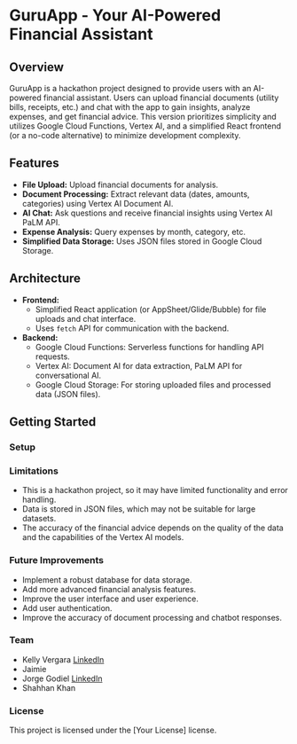 # GuruApp - Your AI-Powered Financial Assistant

## Overview

GuruApp is a hackathon project designed to provide users with an AI-powered financial assistant. Users can upload financial documents (utility bills, receipts, etc.) and chat with the app to gain insights, analyze expenses, and get financial advice. This version prioritizes simplicity and utilizes Google Cloud Functions, Vertex AI, and a simplified React frontend (or a no-code alternative) to minimize development complexity.

## Features

* **File Upload:** Upload financial documents for analysis.
* **Document Processing:** Extract relevant data (dates, amounts, categories) using Vertex AI Document AI.
* **AI Chat:** Ask questions and receive financial insights using Vertex AI PaLM API.
* **Expense Analysis:** Query expenses by month, category, etc.
* **Simplified Data Storage:** Uses JSON files stored in Google Cloud Storage.

## Architecture

* **Frontend:**
    * Simplified React application (or AppSheet/Glide/Bubble) for file uploads and chat interface.
    * Uses `fetch` API for communication with the backend.
* **Backend:**
    * Google Cloud Functions: Serverless functions for handling API requests.
    * Vertex AI: Document AI for data extraction, PaLM API for conversational AI.
    * Google Cloud Storage: For storing uploaded files and processed data (JSON files).

## Getting Started

### Setup


### Limitations

* This is a hackathon project, so it may have limited functionality and error handling.
* Data is stored in JSON files, which may not be suitable for large datasets.
* The accuracy of the financial advice depends on the quality of the data and the capabilities of the Vertex AI models.

### Future Improvements

* Implement a robust database for data storage.
* Add more advanced financial analysis features.
* Improve the user interface and user experience.
* Add user authentication.
* Improve the accuracy of document processing and chatbot responses.

### Team

* Kelly Vergara [LinkedIn](https://www.linkedin.com/in/kellyvergarat/)
* Jaimie 
* Jorge Godiel [LinkedIn](https://www.linkedin.com/in/jorge-ronaldo-godiel-galvez-237000141/)
* Shahhan Khan

### License

This project is licensed under the \[Your License] license.